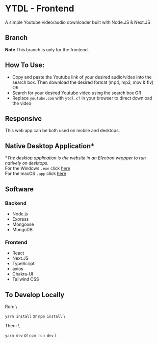# YTDL - Frontend

A simple Youtube video/audio downloader built with Node.JS & Next.JS

## Branch

**Note** This branch is only for the frontend.

## How To Use:

- Copy and paste the Youtube link of your desired audio/video into the search box. Then download the desired format (mp4, mp3, mov & flv)
OR
- Search for your desired Youtube video using the search box
OR
- Replace `youtube.com` with `ytdl.cf` in your browser to direct download the video

## Responsive

This web app can be both used on mobile and desktops. 

## Native Desktop Application*

**The desktop application is the website in an Electron wrapper to run natively on desktops.* \
For the Windows `.exe` click [here](https://icedrive.com) \
For the macOS `.app` click [here](https://icedrive.com)

## Software

### Backend

- Node.js
- Express
- Mongoose 
- MongoDB

### Frontend

- React
- Next.JS
- TypeScript
- axios
- Chakra-UI
- Tailwind CSS

## To Develop Locally

Run: \

`yarn install` or `npm install` \

Then: \

`yarn dev` or `npm run dev` \